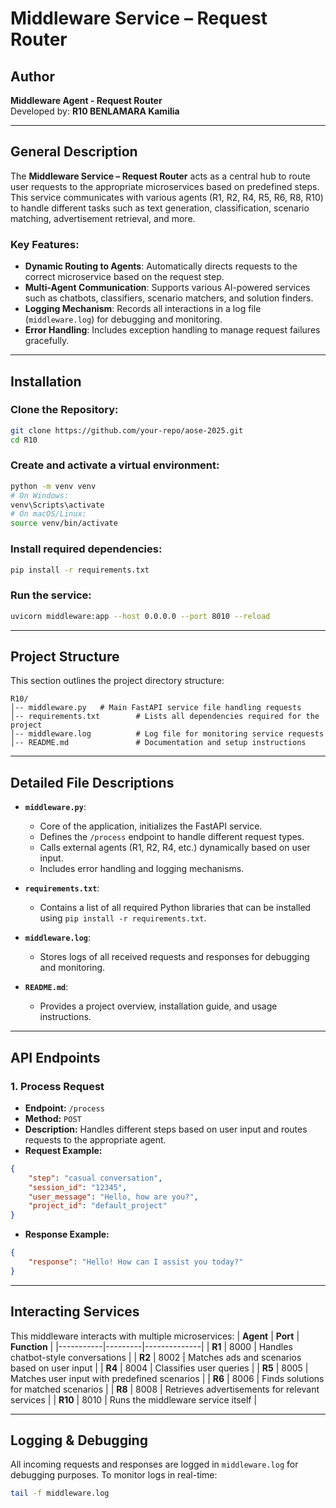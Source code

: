 # Middleware Service – Request Router

## **Author**
**Middleware Agent - Request Router**  
Developed by: **R10 BENLAMARA Kamilia**

---

## **General Description**
The **Middleware Service – Request Router** acts as a central hub to route user requests to the appropriate microservices based on predefined steps.  
This service communicates with various agents (R1, R2, R4, R5, R6, R8, R10) to handle different tasks such as text generation, classification, scenario matching, advertisement retrieval, and more.

### **Key Features:**
- **Dynamic Routing to Agents**: Automatically directs requests to the correct microservice based on the request step.
- **Multi-Agent Communication**: Supports various AI-powered services such as chatbots, classifiers, scenario matchers, and solution finders.
- **Logging Mechanism**: Records all interactions in a log file (`middleware.log`) for debugging and monitoring.
- **Error Handling**: Includes exception handling to manage request failures gracefully.

---

## **Installation**
### **Clone the Repository:**
```bash
git clone https://github.com/your-repo/aose-2025.git
cd R10
```

### **Create and activate a virtual environment:**
```bash
python -m venv venv
# On Windows:
venv\Scripts\activate
# On macOS/Linux:
source venv/bin/activate
```

### **Install required dependencies:**
```bash
pip install -r requirements.txt
```

### **Run the service:**
```bash
uvicorn middleware:app --host 0.0.0.0 --port 8010 --reload
```

---

## **Project Structure**
This section outlines the project directory structure:

```
R10/
│-- middleware.py   # Main FastAPI service file handling requests
│-- requirements.txt        # Lists all dependencies required for the project
│-- middleware.log          # Log file for monitoring service requests
│-- README.md               # Documentation and setup instructions
```

---

## **Detailed File Descriptions**
- **`middleware.py`**:  
  - Core of the application, initializes the FastAPI service.
  - Defines the `/process` endpoint to handle different request types.
  - Calls external agents (R1, R2, R4, etc.) dynamically based on user input.
  - Includes error handling and logging mechanisms.

- **`requirements.txt`**:  
  - Contains a list of all required Python libraries that can be installed using `pip install -r requirements.txt`.

- **`middleware.log`**:  
  - Stores logs of all received requests and responses for debugging and monitoring.

- **`README.md`**:  
  - Provides a project overview, installation guide, and usage instructions.

---

## **API Endpoints**
### **1. Process Request**
- **Endpoint:** `/process`
- **Method:** `POST`
- **Description:** Handles different steps based on user input and routes requests to the appropriate agent.
- **Request Example:**
```json
{
    "step": "casual conversation",
    "session_id": "12345",
    "user_message": "Hello, how are you?",
    "project_id": "default_project"
}
```
- **Response Example:**
```json
{
    "response": "Hello! How can I assist you today?"
}
```

---

## **Interacting Services**
This middleware interacts with multiple microservices:
| **Agent** | **Port** | **Function** |
|-----------|---------|--------------|
| **R1**    | 8000    | Handles chatbot-style conversations |
| **R2**    | 8002    | Matches ads and scenarios based on user input |
| **R4**    | 8004    | Classifies user queries |
| **R5**    | 8005    | Matches user input with predefined scenarios |
| **R6**    | 8006    | Finds solutions for matched scenarios |
| **R8**    | 8008    | Retrieves advertisements for relevant services |
| **R10**   | 8010    | Runs the middleware service itself |

---

## **Logging & Debugging**
All incoming requests and responses are logged in `middleware.log` for debugging purposes.
To monitor logs in real-time:
```bash
tail -f middleware.log
```

  

